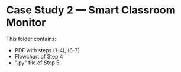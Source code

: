 # Case Study 2 — Smart Classroom Monitor

This folder contains:
- PDF with steps (1-4), (6-7)
- Flowchart of Step 4
- ".py" file of Step 5

